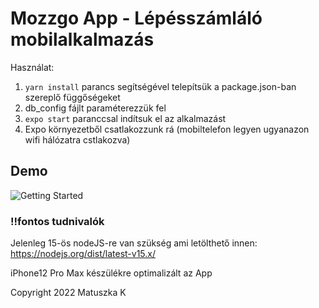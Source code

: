 # Mozzgo App - Lépésszámláló mobilalkalmazás

Használat:

1. `yarn install` parancs segítségével telepítsük a package.json-ban szereplő függőségeket
2. db_config fájlt paraméterezzük fel
3. `expo start` paranccsal indítsuk el az alkalmazást
4. Expo környezetből csatlakozzunk rá (mobiltelefon legyen ugyanazon wifi hálózatra cstlakozva)

## Demo 

![Getting Started](../assets/img.png)

### !!fontos tudnivalók

Jelenleg 15-ös nodeJS-re van szükség ami letölthető innen:
https://nodejs.org/dist/latest-v15.x/

iPhone12 Pro Max készülékre optimalizált az App

Copyright 2022
Matuszka K

